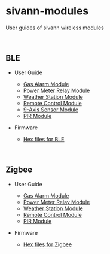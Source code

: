# sivann-modules
User guides of sivann wireless modules

<br />

## BLE  

* User Guide  
    - [Gas Alarm Module](https://github.com/sivann-tw/sivann-modules/blob/master/ble/GasAlarm.md)  
    - [Power Meter Relay Module](https://github.com/sivann-tw/sivann-modules/blob/master/ble/PowerRelay.md)  
    - [Weather Station Module](https://github.com/sivann-tw/sivann-modules/blob/master/ble/WeatherStation.md)  
    - [Remote Control Module](https://github.com/sivann-tw/sivann-modules/blob/master/ble/RemoteControl.md)  
    - [9-Axis Sensor Module](https://github.com/sivann-tw/sivann-modules/blob/master/ble/9-Axis.md)  
    - [PIR Module](https://github.com/sivann-tw/sivann-modules/blob/master/ble/PIR.md)  

* Firmware  
    - [Hex files for BLE](https://github.com/sivann-tw/sivann-modules/tree/master/ble/hexFiles)  

<br />

## Zigbee  

* User Guide  
    - [Gas Alarm Module](https://github.com/sivann-tw/sivann-modules/blob/master/zigbee/GasAlarm.md)  
    - [Power Meter Relay Module](https://github.com/sivann-tw/sivann-modules/blob/master/zigbee/PowerRelay.md)  
    - [Weather Station Module](https://github.com/sivann-tw/sivann-modules/blob/master/zigbee/WeatherStation.md)  
    - [Remote Control Module](https://github.com/sivann-tw/sivann-modules/blob/master/zigbee/RemoteControl.md)  
    - [PIR Module](https://github.com/sivann-tw/sivann-modules/blob/master/zigbee/PIR.md)  

* Firmware  
    - [Hex files for Zigbee](https://github.com/sivann-tw/sivann-modules/tree/master/zigbee/hexFiles)  
